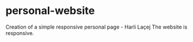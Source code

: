 # personal-website
Creation of a simple responsive personal page - Harli Laçej
The website is responsive.
